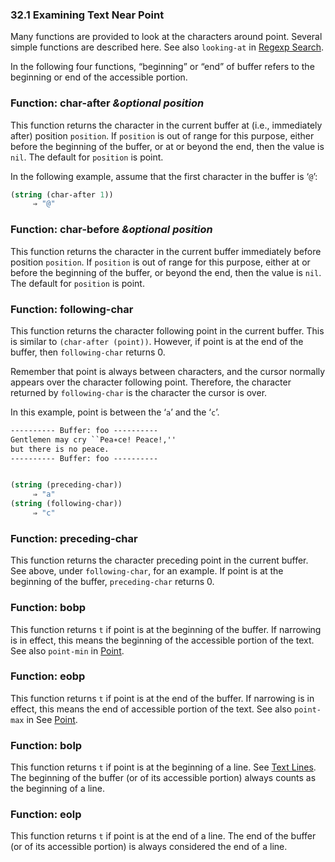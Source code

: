 

### 32.1 Examining Text Near Point

Many functions are provided to look at the characters around point. Several simple functions are described here. See also `looking-at` in [Regexp Search](Regexp-Search.html).

In the following four functions, “beginning” or “end” of buffer refers to the beginning or end of the accessible portion.

### Function: **char-after** *\&optional position*

This function returns the character in the current buffer at (i.e., immediately after) position `position`. If `position` is out of range for this purpose, either before the beginning of the buffer, or at or beyond the end, then the value is `nil`. The default for `position` is point.

In the following example, assume that the first character in the buffer is ‘`@`’:

```lisp
(string (char-after 1))
     ⇒ "@"
```

### Function: **char-before** *\&optional position*

This function returns the character in the current buffer immediately before position `position`. If `position` is out of range for this purpose, either at or before the beginning of the buffer, or beyond the end, then the value is `nil`. The default for `position` is point.

### Function: **following-char**

This function returns the character following point in the current buffer. This is similar to `(char-after (point))`. However, if point is at the end of the buffer, then `following-char` returns 0.

Remember that point is always between characters, and the cursor normally appears over the character following point. Therefore, the character returned by `following-char` is the character the cursor is over.

In this example, point is between the ‘`a`’ and the ‘`c`’.

```lisp
---------- Buffer: foo ----------
Gentlemen may cry ``Pea∗ce! Peace!,''
but there is no peace.
---------- Buffer: foo ----------
```

```lisp
```

```lisp
(string (preceding-char))
     ⇒ "a"
(string (following-char))
     ⇒ "c"
```

### Function: **preceding-char**

This function returns the character preceding point in the current buffer. See above, under `following-char`, for an example. If point is at the beginning of the buffer, `preceding-char` returns 0.

### Function: **bobp**

This function returns `t` if point is at the beginning of the buffer. If narrowing is in effect, this means the beginning of the accessible portion of the text. See also `point-min` in [Point](Point.html).

### Function: **eobp**

This function returns `t` if point is at the end of the buffer. If narrowing is in effect, this means the end of accessible portion of the text. See also `point-max` in See [Point](Point.html).

### Function: **bolp**

This function returns `t` if point is at the beginning of a line. See [Text Lines](Text-Lines.html). The beginning of the buffer (or of its accessible portion) always counts as the beginning of a line.

### Function: **eolp**

This function returns `t` if point is at the end of a line. The end of the buffer (or of its accessible portion) is always considered the end of a line.
